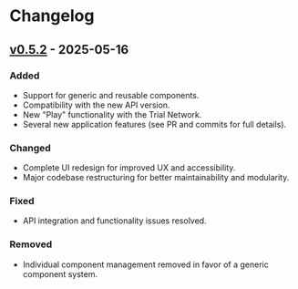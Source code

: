 # Changelog

## [v0.5.2] - 2025-05-16

### Added

- Support for generic and reusable components.
- Compatibility with the new API version.
- New "Play" functionality with the Trial Network.
- Several new application features (see PR and commits for full details).

### Changed

- Complete UI redesign for improved UX and accessibility.
- Major codebase restructuring for better maintainability and modularity.

### Fixed

- API integration and functionality issues resolved.

### Removed

- Individual component management removed in favor of a generic component system.

[v0.5.2]: https://github.com/6G-SANDBOX/TNLCM_FRONTEND/releases/tag/v0.5.2
